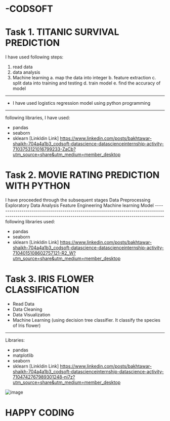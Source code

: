 # -CODSOFT

# Task 1. TITANIC SURVIVAL PREDICTION
I have used following steps:
1. read data
2. data analysis
3. Machine learning
a. map the data into integer
b. feature extraction
c. split data into training and testing
d. train model
e. find the accuracy of model
----------------------------------------------------------------------------------------------------------------------------------------------------------------
- I have used logistics regression model using python programming
----------------------------------------------------------------------------------------------------------------------------------------------------------------
following libraries, I have used:
- pandas
- seaborn
- sklearn
[LinkIdin Link]
https://www.linkedin.com/posts/bakhtawar-shaikh-704a4a1b3_codsoft-datascience-datascienceinternship-activity-7103753121016799233-ZaCb?utm_source=share&utm_medium=member_desktop

# Task 2. MOVIE RATING PREDICTION WITH PYTHON
I have proceeded through the subsequent stages
Data Preprocessing
Exploratory Data Analysis
Feature Engineering
Machine learning Model
----------------------------------------------------------------------------------------------------------------------------------------------------------------following libraries used:
- pandas
- seaborn
- sklearn
[LinkIdin Link]
https://www.linkedin.com/posts/bakhtawar-shaikh-704a4a1b3_codsoft-datascience-datascienceinternship-activity-7104015108602757121-R2_W?utm_source=share&utm_medium=member_desktop

# Task 3. IRIS FLOWER CLASSIFICATION
- Read Data
- Data Cleaning
- Data Visualization
- Machine Learning
(using decision tree classifier. It classify the species of Iris flower)
----------------------------------------------------------------------------------------------------------------------------------------------------------------
Libraries:
- pandas
- matplotlib
- seaborn
- sklearn
[LinkIdin Link]
https://www.linkedin.com/posts/bakhtawar-shaikh-704a4a1b3_codsoft-datascienceinternship-datascience-activity-7104742767989301248-ni7z?utm_source=share&utm_medium=member_desktop

![image](https://github.com/Bakhtawar-123/-CODSOFT/assets/82812762/44d0ac7d-f281-419e-ab72-ad67dd42d220)

# HAPPY CODING
